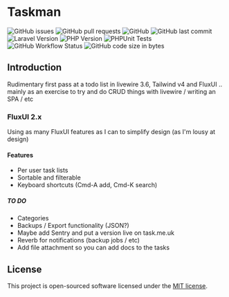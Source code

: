# Taskman

![GitHub issues](https://img.shields.io/github/issues/jpmorby/taskman) ![GitHub pull requests](https://img.shields.io/github/issues-pr/jpmorby/taskman) ![GitHub](https://img.shields.io/github/license/jpmorby/taskman) ![GitHub last commit](https://img.shields.io/github/last-commit/jpmorby/taskman) ![Laravel Version](https://img.shields.io/badge/Laravel-11.x-green) ![PHP Version](https://img.shields.io/badge/PHP-8.2%2B-blue) ![PHPUnit Tests](https://github.com/jpmorby/taskman/actions/workflows/tests.yml/badge.svg)
![GitHub Workflow Status](https://img.shields.io/github/actions/workflow/status/jpmorby/taskman/tests.yml?branch=main)  ![GitHub code size in bytes](https://img.shields.io/github/languages/code-size/jpmorby/taskman)

## Introduction

Rudimentary first pass at a todo list in livewire 3.6, Tailwind v4 and FluxUI .. mainly as an exercise to try and do CRUD things with livewire / writing an SPA / etc

### FluxUI 2.x

Using as many FluxUI features as I can to simplify design (as I'm lousy at design)

#### Features

- Per user task lists
- Sortable and filterable
- Keyboard shortcuts (Cmd-A add, Cmd-K search)

##### TO DO

- Categories
- Backups / Export functionality (JSON?)
- Maybe add Sentry and put a version live on task.me.uk
- Reverb for notifications (backup jobs / etc)
- Add file attachment so you can add docs to the tasks

## License

This project is open-sourced software licensed under the [MIT license](LICENSE).
